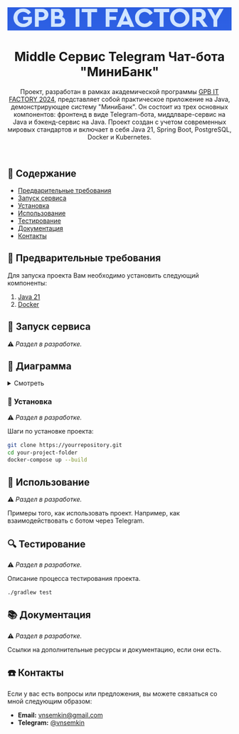 <div style="text-align: center" align="center">
    <a href="https://gpb.fut.ru/itfactory/backend"><img src="./.media/logo.png" alt="GPB IT FACTORY logo" ></a>
    <h1>Middle Сервис Telegram Чат-бота "МиниБанк"</h1>
    <p>Проект, разработан в рамках академической программы <a href="https://gpb.fut.ru/itfactory/backend">GPB IT FACTORY 2024</a>,
представляет собой практическое приложение на Java,
демонстрирующее систему "МиниБанк". Он состоит из трех основных компонентов:
фронтенд в виде Telegram-бота, миддлваре-сервис на Java и бэкенд-сервис на Java.
Проект создан с учетом современных мировых стандартов и включает в себя Java 21,
Spring Boot, PostgreSQL, Docker и Kubernetes.</p>
</div>
<br>

## 📝 Содержание

- [Предварительные требования](#-предварительные-требования)
- [Запуск сервиса](#-запуск-сервиса)
- [Установка](#-установка)
- [Использование](#-использование)
- [Тестирование](#-тестирование)
- [Документация](#-документация)
- [Контакты](#-контакты)

## 📢 Предварительные требования
Для запуска проекта Вам необходимо установить следующий компоненты:

1. [Java 21](https://www.oracle.com/java/technologies/downloads/)
2. [Docker](https://docs.docker.com/engine/install/)

## 🚀 Запуск сервиса

⚠️ _Раздел в разработке._

## 📲 Диаграмма

<details>
<summary>Смотреть</summary>

⚠️ _Раздел в разработке._

</details>

### 🔧 Установка

⚠️ _Раздел в разработке._

Шаги по установке проекта:

````bash
git clone https://yourrepository.git
cd your-project-folder
docker-compose up --build
````

## 🎯 Использование

⚠️ _Раздел в разработке._

Примеры того, как использовать проект. Например, как взаимодействовать с ботом через Telegram.

## 🔍 Тестирование

⚠️ _Раздел в разработке._

Описание процесса тестирования проекта.

````cd backend
./gradlew test
````

## 📚 Документация

⚠️ _Раздел в разработке._

Ссылки на дополнительные ресурсы и документацию, если они есть.

## ☎️ Контакты

Если у вас есть вопросы или предложения, вы можете связаться со мной следующим образом:

- **Email:** <a href="mailto:vnsemkin@gmail.com">vnsemkin@gmail.com</a>
- **Telegram:** [@vnsemkin](https://t.me/vnsemkin)